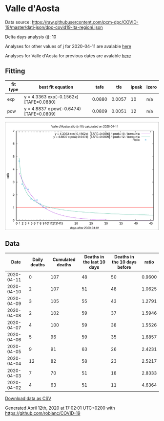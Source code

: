 # Valle d'Aosta

Data source: https://raw.githubusercontent.com/pcm-dpc/COVID-19/master/dati-json/dpc-covid19-ita-regioni.json

Delta days analysis (j): 10

Analyses for other values of j for 2020-04-11 are avalable [here](../2020-04-11/README.md)

Analyses for Valle d'Aosta for previous dates are avalable [here](../README.md)

## Fitting 
|fit type|best fit equation|tafe|tfe|ipeak|izero|
|-------|-----|--------|------|---|---|
|exp|y = 4.3363 exp(-0.1562x)  [TAFE=0.0880]|0.0880|0.0057|10|n/a|
|pow|y = 4.8837 x pow(-0.6474)  [TAFE=0.0809]|0.0809|0.0051|12|n/a|

![Plot](COVID-19_valle_d'aosta_j10_2020-04-11.png)

## Data
|Date|Daily deaths|Cumulated deaths|Deaths in the last 10 days|Deaths in the 10 days before|ratio|
|----|----------|-----------|-------|--------------------|-----|
|2020-04-11|0|107|48|50|0.9600|
|2020-04-10|2|107|51|48|1.0625|
|2020-04-09|3|105|55|43|1.2791|
|2020-04-08|2|102|59|37|1.5946|
|2020-04-07|4|100|59|38|1.5526|
|2020-04-06|5|96|59|35|1.6857|
|2020-04-05|9|91|63|26|2.4231|
|2020-04-04|12|82|58|23|2.5217|
|2020-04-03|7|70|51|18|2.8333|
|2020-04-02|4|63|51|11|4.6364|

[Download data as CSV](COVID-19_valle_d'aosta_j10_2020-04-11.csv)

Generated April 12th, 2020 at 17:02:01 UTC+0200 with https://github.com/robianc/COVID-19

